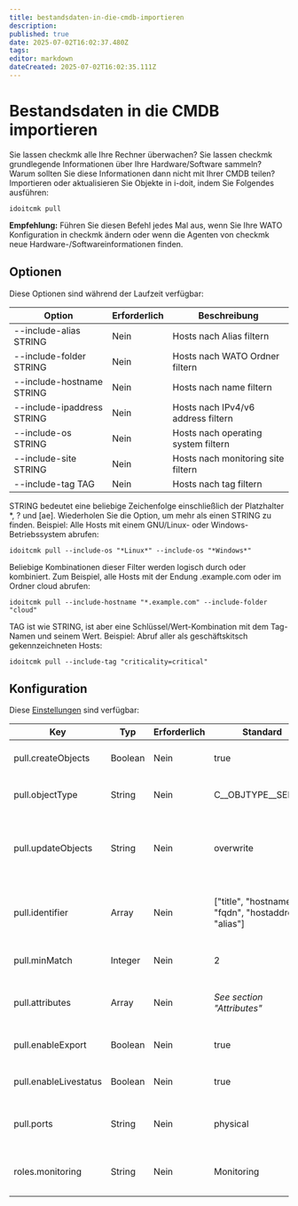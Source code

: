 ```yaml
---
title: bestandsdaten-in-die-cmdb-importieren
description: 
published: true
date: 2025-07-02T16:02:37.480Z
tags: 
editor: markdown
dateCreated: 2025-07-02T16:02:35.111Z
---
```


# Bestandsdaten in die CMDB importieren

Sie lassen checkmk alle Ihre Rechner überwachen? Sie lassen checkmk grundlegende Informationen über Ihre Hardware/Software sammeln? Warum sollten Sie diese Informationen dann nicht mit Ihrer CMDB teilen? Importieren oder aktualisieren Sie Objekte in i-doit, indem Sie Folgendes ausführen:

```shell
idoitcmk pull
```

**Empfehlung:** Führen Sie diesen Befehl jedes Mal aus, wenn Sie Ihre WATO Konfiguration in checkmk ändern oder wenn die Agenten von checkmk neue Hardware-/Softwareinformationen finden.

## Optionen

Diese Optionen sind während der Laufzeit verfügbar:

| Option                     | Erforderlich | Beschreibung                        |
| -------------------------- | ------------ | ----------------------------------- |
| --include-alias STRING     | Nein         | Hosts nach Alias filtern            |
| --include-folder STRING    | Nein         | Hosts nach WATO Ordner filtern      |
| --include-hostname STRING  | Nein         | Hosts nach name filtern             |
| --include-ipaddress STRING | Nein         | Hosts nach IPv4/v6 address filtern  |
| --include-os STRING        | Nein         | Hosts nach operating system filtern |
| --include-site STRING      | Nein         | Hosts nach monitoring site filtern  |
| --include-tag TAG          | Nein         | Hosts nach tag filtern              |

STRING bedeutet eine beliebige Zeichenfolge einschließlich der Platzhalter *, ? und [ae]. Wiederholen Sie die Option, um mehr als einen STRING zu finden. Beispiel: Alle Hosts mit einem GNU/Linux- oder Windows-Betriebssystem abrufen:

```shell
idoitcmk pull --include-os "*Linux*" --include-os "*Windows*"
```

Beliebige Kombinationen dieser Filter werden logisch durch oder kombiniert. Zum Beispiel, alle Hosts mit der Endung .example.com oder im Ordner cloud abrufen:

```shell
idoitcmk pull --include-hostname "*.example.com" --include-folder "cloud"
```

TAG ist wie STRING, ist aber eine Schlüssel/Wert-Kombination mit dem Tag-Namen und seinem Wert. Beispiel: Abruf aller als geschäftskitsch gekennzeichneten Hosts:

```shell
idoitcmk pull --include-tag "criticality=critical"
```

## Konfiguration

Diese [Einstellungen](./konfiguration.md) sind verfügbar:

| Key                   | Typ     | Erforderlich | Standard                                              | Beschreibung                                                                                             |
| --------------------- | ------- | ------------ | ----------------------------------------------------- | -------------------------------------------------------------------------------------------------------- |
| pull.createObjects    | Boolean | Nein         | true                                                  | Unbekannte Hosts werden als neue Objekte erstellt                                                        |
| pull.objectType       | String  | Nein         | C__OBJTYPE__SERVER                                    | Setzen der Objekttyp Konstante für neue Objekte                                                          |
| pull.updateObjects    | String  | Nein         | overwrite                                             | Wenn der Host in i-doit gefunden wird, werden vorhandene Käsegrobeeinträge überschrieben oder ignoriert. |
| pull.identifier       | Array   | Nein         | ["title", "hostname", "fqdn", "hostaddress", "alias"] | Suchen Sie nach diesen Identifier, um Hosts mit Objekten abzugleichen; siehe Abschnitt "Identifier".     |
| pull.minMatch         | Integer | Nein         | 2                                                     | Objekt und Host müssen sich eine Mindestmenge an identifiers teilen                                      |
| pull.attributes       | Array   | Nein         | _See section "Attributes"_                            | Liste der Kategorie Konstanten, die geändert werden sollen; siehe Abschnitt "Attribute".                 |
| pull.enableExport     | Boolean | Nein         | true                                                  | Host-Konfiguration in Kategorie schreiben Check_MK Host                                                  |
| pull.enableLivestatus | Boolean | Nein         | true                                                  | Host-Konfiguration in Kategorie schreiben Monitoring                                                     |
| pull.ports            | String  | Nein         | physical                                              | Hinzufügen/Aktualisieren von "physischen" oder "logischen" Netzwerkanschlüssen                           |
| roles.monitoring      | String  | Nein         | Monitoring                                            | i-doit Rolle für Kontaktgruppen, die bei Kontaktzuweisungen verwendet werden                             |
